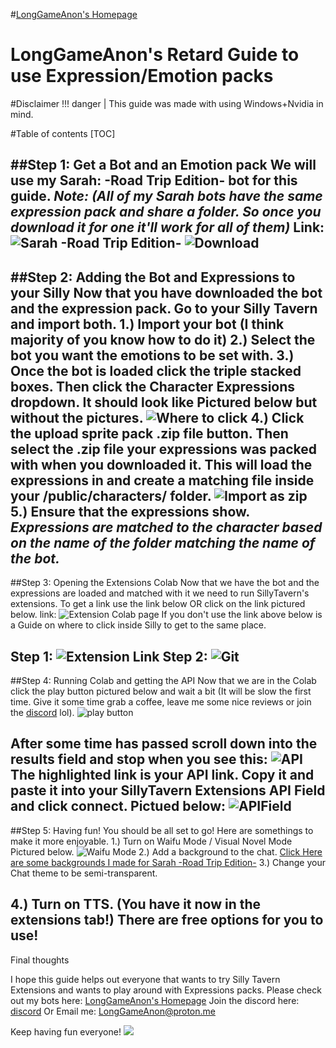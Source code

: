 #[LongGameAnon's Homepage](https://rentry.org/LongGameAnon)
# LongGameAnon's Retard Guide to use Expression/Emotion packs
#Disclaimer
!!! danger | This guide was made with using Windows+Nvidia in mind.

#Table of contents
[TOC]

##Step 1: Get a Bot and an Emotion pack
We will use my Sarah: -Road Trip Edition- bot for this guide.
*Note: (All of my Sarah bots have the same expression pack and share a folder. So once you download it for one it'll work for all of them)*
Link: ![Sarah -Road Trip Edition-](https://www.chub.ai/characters/LongGameAnon/sarah-road-trip-edition)
![Download](https://i.imgur.com/qZb3Upy.jpg)
---------------------------
##Step 2: Adding the Bot and Expressions to your Silly
Now that you have downloaded the bot and the expression pack. Go to your Silly Tavern and import both.
1.) Import your bot (I think majority of you know how to do it)
2.) Select the bot you want the emotions to be set with.
3.) Once the bot is loaded click the triple stacked boxes. Then click the **Character Expressions** dropdown. It should look like Pictured below but without the pictures.
![Where to click](https://i.imgur.com/FZl9Gar.jpg)
4.) Click the **upload sprite pack .zip** file button. Then select the .zip file your expressions was packed with when you downloaded it. This will load the expressions in and create a matching file inside your /public/characters/ folder.
![Import as zip](https://i.imgur.com/g2t6tvr.jpg)
5.) Ensure that the expressions show.
*Expressions are matched to the character based on the name of the folder matching the name of the bot.*
-------------
##Step 3: Opening the Extensions Colab
Now that we have the bot and the expressions are loaded and matched with it we need to run SillyTavern's extensions.
To get a link use the link below OR click on the link pictured below.
link: ![Extension Colab page](https://colab.research.google.com/github/SillyTavern/SillyTavern/blob/main/colab/GPU.ipynb)
If you don't use the link above below is a Guide on where to click inside Silly to get to the same place.

Step 1: ![Extension Link](https://i.imgur.com/iRGcBHw.jpg)
Step 2: ![Git](https://i.imgur.com/kmpO7ca.jpg)
------------------------------
##Step 4: Running Colab and getting the API
Now that we are in the Colab click the play button pictured below and wait a bit (It will be slow the first time. Give it some time grab a coffee, leave me some nice reviews or join the [discord](https://discord.gg/UkfGrsFe9D) lol).
![play button](https://i.imgur.com/d4rqYNm.jpg)

After some time has passed scroll down into the results field and stop when you see this:
![API](https://i.imgur.com/zVwEkyO.jpg)
The highlighted link is your API link. Copy it and paste it into your SillyTavern Extensions API Field and click **connect**. Pictued below:
![APIField](https://i.imgur.com/nUswcBs.jpg)
---------------------------
##Step 5: Having fun!
You should be all set to go! Here are somethings to make it more enjoyable.
1.) Turn on Waifu Mode / Visual Novel Mode Pictured below.
![Waifu Mode](https://i.imgur.com/Qt7dRUL.jpg)
2.) Add a background to the chat.
[Click Here are some backgrounds I made for Sarah -Road Trip Edition-](https://imgur.com/a/3zibxet)
3.) Change your Chat theme to be semi-transparent.

4.) Turn on TTS. (You have it now in the extensions tab!)
There are free options for you to use!
-----------------
Final thoughts

I hope this guide helps out everyone that wants to try Silly Tavern Extensions and wants to play around with Expressions packs.
Please check out my bots here:
[LongGameAnon's Homepage](https://rentry.org/LongGameAnon)
Join the discord here:
[discord](https://discord.gg/UkfGrsFe9D)
Or Email me:
LongGameAnon@proton.me

Keep having fun everyone!
![](https://i.imgur.com/LRrxL2u.jpg)